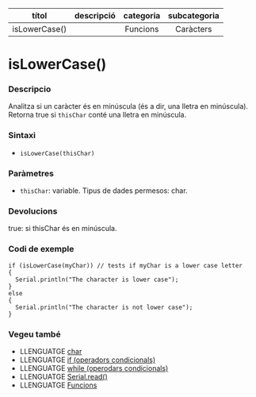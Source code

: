 
| títol | descripció   | categoria  | subcategoria        |
| :---: | :----------: | :--------: | :-----------------: |
| isLowerCase() | | Funcions | Caràcters |

# isLowerCase()

### Descripcio

Analitza si un caràcter és en minúscula (és a dir, una lletra en minúscula). Retorna true si `thisChar` conté una lletra en minúscula.

### Sintaxi

*  `isLowerCase(thisChar)`

### Paràmetres

*  `thisChar`: variable. Tipus de dades permesos: char.

### Devolucions

true: si thisChar és en minúscula.

### Codi de exemple

```
if (isLowerCase(myChar)) // tests if myChar is a lower case letter
{  
  Serial.println("The character is lower case");
}
else
{
  Serial.println("The character is not lower case");
}
```

### Vegeu també

*  LLENGUATGE [char](../../Variables/Tipus-dades/char.md)  
*  LLENGUATGE [if (operadors condicionals)](../../Estructura/Control/if.md)  
*  LLENGUATGE [while (operodars condicionals)](../../Estructura/Control/while.md)  
*  LLENGUATGE [Serial.read()](../Comunicacio/Serial/read().md)  
*  LLENGUATGE [Funcions](../Funcions.md)   
